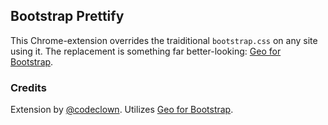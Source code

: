 Bootstrap Prettify
------------------

This Chrome-extension overrides the traiditional `bootstrap.css` on any site using it. The replacement is something far better-looking: [Geo for Bootstrap](http://divshot.github.io/geo-bootstrap/).


### Credits

Extension by [@codeclown](http://twitter.com/codeclown). Utilizes [Geo for Bootstrap](http://divshot.github.io/geo-bootstrap/).